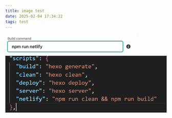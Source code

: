 ```yaml
---
title: image test
date: 2025-02-04 17:34:22
tags: test
---
```


![2](./image-test.assets/2.png)![1](./image-test.assets/1.png)
